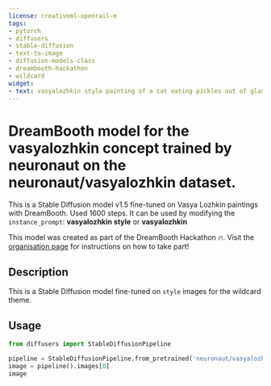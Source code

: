 ```yaml
---
license: creativeml-openrail-m
tags:
- pytorch
- diffusers
- stable-diffusion
- text-to-image
- diffusion-models-class
- dreambooth-hackathon
- wildcard
widget:
- text: vasyalozhkin style painting of a cat eating pickles out of glass can
---
```


# DreamBooth model for the vasyalozhkin concept trained by neuronaut on the neuronaut/vasyalozhkin dataset.

This is a Stable Diffusion model v1.5 fine-tuned on Vasya Lozhkin paintings with DreamBooth. Used 1600 steps. It can be used by modifying the `instance_prompt`: **vasyalozhkin style** or **vasyalozhkin**

This model was created as part of the DreamBooth Hackathon 🔥. Visit the [organisation page](https://huggingface.co/dreambooth-hackathon) for instructions on how to take part!

## Description


This is a Stable Diffusion model fine-tuned on `style` images for the wildcard theme.


## Usage

```python
from diffusers import StableDiffusionPipeline

pipeline = StableDiffusionPipeline.from_pretrained('neuronaut/vasyalozhkin-style')
image = pipeline().images[0]
image
```
